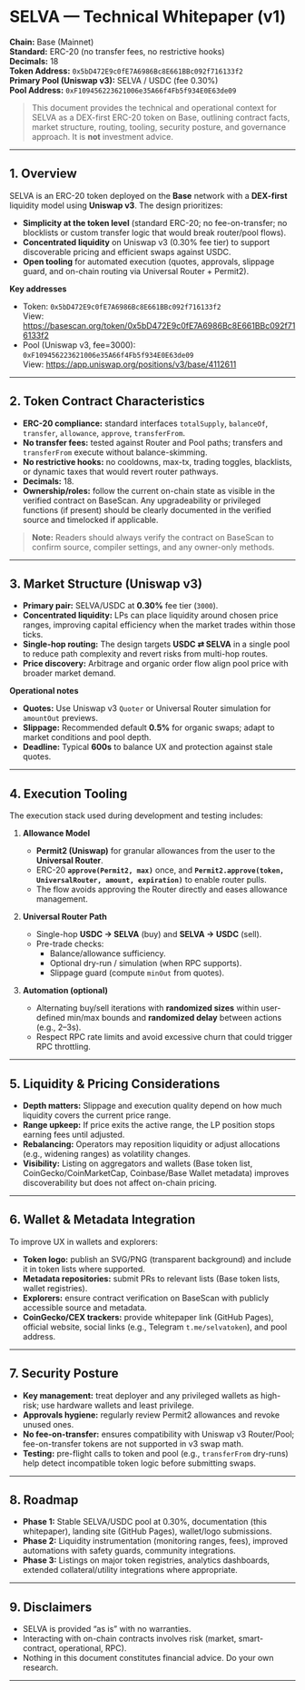 # SELVA — Technical Whitepaper (v1)

**Chain:** Base (Mainnet)  
**Standard:** ERC-20 (no transfer fees, no restrictive hooks)  
**Decimals:** 18  
**Token Address:** `0x5bD472E9c0fE7A6986Bc8E661BBc092f716133f2`  
**Primary Pool (Uniswap v3):** SELVA / USDC (fee 0.30%)  
**Pool Address:** `0xF109456223621006e35A66f4Fb5f934E0E63de09`

> This document provides the technical and operational context for SELVA as a DEX-first ERC-20 token on Base, outlining contract facts, market structure, routing, tooling, security posture, and governance approach. It is **not** investment advice.

---

## 1. Overview

SELVA is an ERC-20 token deployed on the **Base** network with a **DEX-first** liquidity model using **Uniswap v3**. The design prioritizes:
- **Simplicity at the token level** (standard ERC-20; no fee-on-transfer; no blocklists or custom transfer logic that would break router/pool flows).
- **Concentrated liquidity** on Uniswap v3 (0.30% fee tier) to support discoverable pricing and efficient swaps against USDC.
- **Open tooling** for automated execution (quotes, approvals, slippage guard, and on-chain routing via Universal Router + Permit2).

**Key addresses**
- Token: `0x5bD472E9c0fE7A6986Bc8E661BBc092f716133f2`  
  View: https://basescan.org/token/0x5bD472E9c0fE7A6986Bc8E661BBc092f716133f2
- Pool (Uniswap v3, fee=3000): `0xF109456223621006e35A66f4Fb5f934E0E63de09`  
  View: https://app.uniswap.org/positions/v3/base/4112611

---

## 2. Token Contract Characteristics

- **ERC-20 compliance:** standard interfaces `totalSupply`, `balanceOf`, `transfer`, `allowance`, `approve`, `transferFrom`.
- **No transfer fees:** tested against Router and Pool paths; transfers and `transferFrom` execute without balance-skimming.
- **No restrictive hooks:** no cooldowns, max-tx, trading toggles, blacklists, or dynamic taxes that would revert router pathways.
- **Decimals:** 18.
- **Ownership/roles:** follow the current on-chain state as visible in the verified contract on BaseScan. Any upgradeability or privileged functions (if present) should be clearly documented in the verified source and timelocked if applicable.

> **Note:** Readers should always verify the contract on BaseScan to confirm source, compiler settings, and any owner-only methods.

---

## 3. Market Structure (Uniswap v3)

- **Primary pair:** SELVA/USDC at **0.30%** fee tier (`3000`).
- **Concentrated liquidity:** LPs can place liquidity around chosen price ranges, improving capital efficiency when the market trades within those ticks.
- **Single-hop routing:** The design targets **USDC ⇄ SELVA** in a single pool to reduce path complexity and revert risks from multi-hop routes.
- **Price discovery:** Arbitrage and organic order flow align pool price with broader market demand.

**Operational notes**
- **Quotes:** Use Uniswap v3 `Quoter` or Universal Router simulation for `amountOut` previews.  
- **Slippage:** Recommended default **0.5%** for organic swaps; adapt to market conditions and pool depth.  
- **Deadline:** Typical **600s** to balance UX and protection against stale quotes.

---

## 4. Execution Tooling

The execution stack used during development and testing includes:

1. **Allowance Model**
   - **Permit2 (Uniswap)** for granular allowances from the user to the **Universal Router**.
   - ERC-20 **`approve(Permit2, max)`** once, and **`Permit2.approve(token, UniversalRouter, amount, expiration)`** to enable router pulls.
   - The flow avoids approving the Router directly and eases allowance management.

2. **Universal Router Path**
   - Single-hop **USDC → SELVA** (buy) and **SELVA → USDC** (sell).
   - Pre-trade checks:
     - Balance/allowance sufficiency.
     - Optional dry-run / simulation (when RPC supports).
     - Slippage guard (compute `minOut` from quotes).

3. **Automation (optional)**
   - Alternating buy/sell iterations with **randomized sizes** within user-defined min/max bounds and **randomized delay** between actions (e.g., 2–3s).
   - Respect RPC rate limits and avoid excessive churn that could trigger RPC throttling.

---

## 5. Liquidity & Pricing Considerations

- **Depth matters:** Slippage and execution quality depend on how much liquidity covers the current price range.
- **Range upkeep:** If price exits the active range, the LP position stops earning fees until adjusted.
- **Rebalancing:** Operators may reposition liquidity or adjust allocations (e.g., widening ranges) as volatility changes.
- **Visibility:** Listing on aggregators and wallets (Base token list, CoinGecko/CoinMarketCap, Coinbase/Base Wallet metadata) improves discoverability but does not affect on-chain pricing.

---

## 6. Wallet & Metadata Integration

To improve UX in wallets and explorers:
- **Token logo:** publish an SVG/PNG (transparent background) and include it in token lists where supported.
- **Metadata repositories:** submit PRs to relevant lists (Base token lists, wallet registries).
- **Explorers:** ensure contract verification on BaseScan with publicly accessible source and metadata.
- **CoinGecko/CEX trackers:** provide whitepaper link (GitHub Pages), official website, social links (e.g., Telegram `t.me/selvatoken`), and pool address.

---

## 7. Security Posture

- **Key management:** treat deployer and any privileged wallets as high-risk; use hardware wallets and least privilege.
- **Approvals hygiene:** regularly review Permit2 allowances and revoke unused ones.
- **No fee-on-transfer:** ensures compatibility with Uniswap v3 Router/Pool; fee-on-transfer tokens are not supported in v3 swap math.
- **Testing:** pre-flight calls to token and pool (e.g., `transferFrom` dry-runs) help detect incompatible token logic before submitting swaps.

---

## 8. Roadmap

- **Phase 1:** Stable SELVA/USDC pool at 0.30%, documentation (this whitepaper), landing site (GitHub Pages), wallet/logo submissions.  
- **Phase 2:** Liquidity instrumentation (monitoring ranges, fees), improved automations with safety guards, community integrations.  
- **Phase 3:** Listings on major token registries, analytics dashboards, extended collateral/utility integrations where appropriate.

---

## 9. Disclaimers

- SELVA is provided “as is” with no warranties.  
- Interacting with on-chain contracts involves risk (market, smart-contract, operational, RPC).  
- Nothing in this document constitutes financial advice. Do your own research.

---

